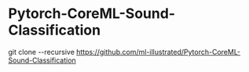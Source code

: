 # Pytorch-CoreML-Sound-Classification


git clone --recursive https://github.com/ml-illustrated/Pytorch-CoreML-Sound-Classification
